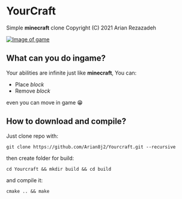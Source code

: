 # YourCraft
Simple **minecraft** clone
Copyright (C) 2021 Arian Rezazadeh

[![Image of game](https://beeimg.com/images/c04130715831.png)](https://beeimg.com/view/c0413071583)

## What can you do ingame?
Your abilities are infinite just like **minecraft**, You can:
- Place *block*
- Remove *block*

even you can move in game 😁

## How to download and compile?
Just clone repo with:
```
git clone https://github.com/Arian8j2/Yourcraft.git --recursive
```
then create folder for build:
```
cd Yourcraft && mkdir build && cd build
```
and compile it:
```
cmake .. && make
```

